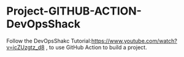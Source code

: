 # Project-GITHUB-ACTION-DevOpsShack
Follow the DevOpsShakc Tutorial:https://www.youtube.com/watch?v=icZUzgtz_d8 , to use GitHub Action to build a project.
